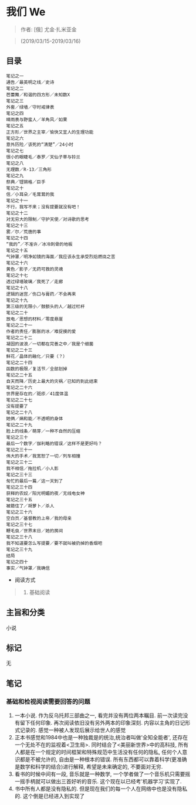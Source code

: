 #  我们 We

> 作者: [俄] 尤金·扎米亚金

> (2019/03/15-2019/03/16)

## 目录
```
笔记之一
通告／最英明之线／史诗
笔记之二
芭蕾舞／和谐的四方形／未知数X
笔记之三
外套／绿墙／守时戒律表
笔记之四
晴雨表与野蛮人／羊角风／如果
笔记之五
正方形／世界之主宰／愉快又宜人的生理功能
笔记之六
意外历险／该死的“清楚”／24小时
笔记之七
很小的眼睫毛／泰罗／天仙子草与铃兰
笔记之八
无理数／R-13／三角形
笔记之九
祭典／铿锵格／巨手
笔记之十
信／小耳朵／毛茸茸的我
笔记之十一
不行，我写不来；没有提要就没有吧！
笔记之十二
对无穷大的限制／守护天使／对诗歌的思考
笔记之十三
雾／尔／荒唐的事
笔记之十四
“我的”／不准许／冰冷刺骨的地板
笔记之十五
气钟罩／明净如镜的海面／我应该永生承受烈焰燃烧之苦
笔记之十六
黄色／影子／无药可救的灵魂
笔记之十七
透过绿墙玻璃／我死了／走廊
笔记之十八
逻辑的迷宫／伤口与膏药／不会再来
笔记之十九
第三级的无限小／鼓额头的人／越过栏杆
笔记之二十
放电／思想的材料／零度悬崖
笔记之二十一
作者的责任／膨胀的冰／难捉摸的爱
笔记之二十二
凝固的波浪／一切都在完善之中／我是个细菌
笔记之二十三
鲜花／晶体的融化／只要（？）
笔记之二十四
函数的极限／复活节／全部划掉
笔记之二十五
自天而降／历史上最大的灾祸／已知的到此结束
笔记之二十六
世界是存在的／斑疹／41度体温
笔记之二十七
没有提要了
笔记之二十八
她俩／熵和能／不透明的身体
笔记之二十九
脸上的线条／萌芽／一种不自然的压缩
笔记之三十
最后一个数字／伽利略的错误／这样不是更好吗？
笔记之三十一
伟大的手术／我宽恕了一切／列车相撞
笔记之三十二
我不相信／拖拉机／小人影
笔记之三十三
匆忙的最后一篇／这一天到了
笔记之三十四
获释的农奴／阳光明媚的夜／无线电女神
笔记之三十五
被箍住了／胡萝卜／杀人
笔记之三十六
空白页／基督教的上帝／我的母亲
笔记之三十七
鞭毛虫／世界末日／她的房间
笔记之三十八
我不知道要怎么写提要／要不就叫被扔掉的香烟吧
笔记之三十九
结局
笔记之四十
事实／气钟罩／我确信
```

* 阅读方式
> 1. 基础阅读

## 主旨和分类
小说

## 标记
无


## 笔记
### 基础和检视阅读需要回答的问题
1. 一本小说. 作为反乌托邦三部曲之一, 看完并没有两位两本瞩目. 前一次读完没有留下任何印象. 再次阅读依旧没有另外两本的印象深刻. 内容以主角的日记形式记录的. 感觉一种被人发现后展示给世人的感觉
2. 正本书感觉和1984中也是一种独裁是的统治,统治者叫做'全知全能者', 还存在一个无处不在的监视着<卫生局>. 同时结合了<美丽新世界>中的高科技, 所有人都是在一个规定的时间框架和特殊规范中生活没有任何的隐私, 任何个人意识都是不被允许的, 自由是一种根本的错误. 所有东西都可以靠着科学(更准确是数学和科学的结合)进行解释, 希望是未来确定的, 不要面对无穷.
3. 看书的时候中间有一段, 音乐就是一种数学, 一个学者做了一个音乐机只需要摇一摇手柄就可以做出三首好听的音乐. 这个现在以已经考'机器学习'实现了.
4. 书中所有人都是没有隐私的. 但是现在我们的每一个人在网络中也是没有隐私的. 这个倒是已经进入到实现了
